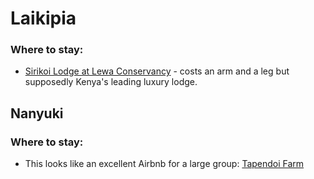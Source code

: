 # Laikipia
### Where to stay:
* [Sirikoi Lodge at Lewa Conservancy](https://www.tripadvisor.com/Hotel_Review-g612348-d1877743-Reviews-Sirikoi-Nanyuki_Town_Nanyuki_Municipality_Laikipia_County_Rift_Valley_Province.html) - costs an arm and a leg but supposedly Kenya's leading luxury lodge.

## Nanyuki
### Where to stay:
* This looks like an excellent Airbnb for a large group: [Tapendoi Farm](https://www.airbnb.com/rooms/20670221?location=Nanyuki%2C%20Laikipia%20County%2C%20Kenya&check_in=2018-07-15&check_out=2018-07-19&s=C6niDUxp)
